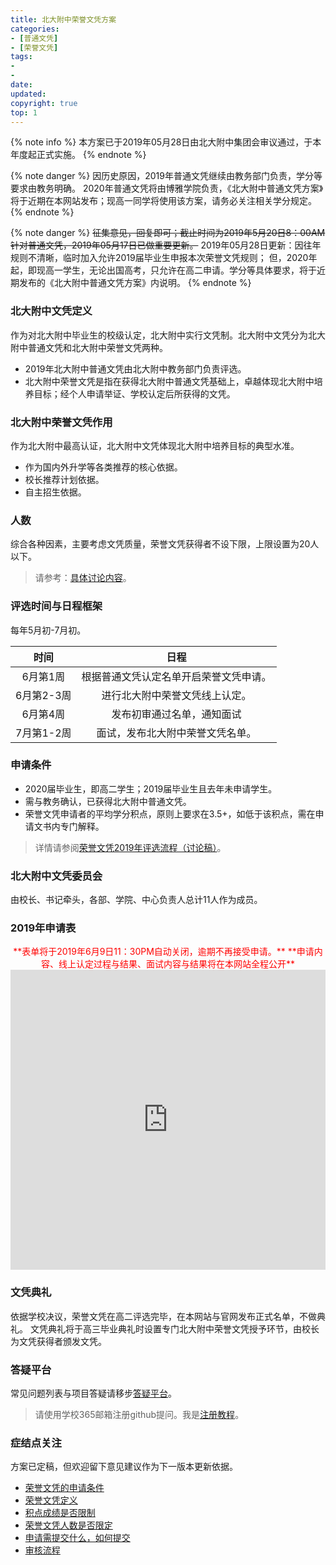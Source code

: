 ```yaml
---
title: 北大附中荣誉文凭方案
categories:
- [普通文凭]
- [荣誉文凭]
tags: 
- 
- 
date:
updated:
copyright: true
top: 1
---
```

{% note info %} 
本方案已于2019年05月28日由北大附中集团会审议通过，于本年度起正式实施。
{% endnote %}

{% note danger %} 
因历史原因，2019年普通文凭继续由教务部门负责，学分等要求由教务明确。
2020年普通文凭将由博雅学院负责，《北大附中普通文凭方案》将于近期在本网站发布；现高一同学将使用该方案，请务必关注相关学分规定。
{% endnote %}

{% note danger %} 
~~征集意见，回复即可；截止时间为2019年5月20日8：00AM~~
~~针对普通文凭，2019年05月17日已做重要更新。~~
2019年05月28日更新：因往年规则不清晰，临时加入允许2019届毕业生申报本次荣誉文凭规则；
但，2020年起，即现高一学生，无论出国高考，只允许在高二申请。学分等具体要求，将于近期发布的《北大附中普通文凭方案》内说明。
{% endnote %}

###  北大附中文凭定义
作为对北大附中毕业生的校级认定，北大附中实行文凭制。北大附中文凭分为北大附中普通文凭和北大附中荣誉文凭两种。
* 2019年北大附中普通文凭由北大附中教务部门负责评选。
* 北大附中荣誉文凭是指在获得北大附中普通文凭基础上，卓越体现北大附中培养目标；经个人申请举证、学校认定后所获得的文凭。

<!---
北大附中普通文凭指获得北大附中规定学分，符合北大附中培养目标，经个人申请举证、学校认定后所获得的文凭。
<center>规定学分</center>

| 领域 | 学分 | 说明 |
|:-------------:|:-------------:|:-----:|
| 语言与文学 | 8 | |
|数学|4| |
| 人文与社会 | 8|  |
|科学|8| |
|技术|4| |
|艺术|4||
|体育|4| |
|综合实践|研学/社区服务/社会实践分别完成3/2/3个项目| |
|校本课程|8|书院2学分/人文项目4学分/写作2学分 |

以上要求来自北大附中官网：[课程手册学分要求](http://www.pkuschool.edu.cn/shouce/kecheng/biye.html)与[北大附中文凭与奖励](http://www.pkuschool.edu.cn/shouce/jiangli.html)。

出国方向同学，三年内满足学分要求即可；即，高二申报时视为已满足，高三毕业典礼颁奖前核查。如届时未满足，之前结果自动取消。

荣誉文凭除基础学术课程，需修习写作并获得A以上，人文项目、书院、等需要达到优秀程度。

深圳中学的“本校课程”包括了基础学术课程和深中文凭课程两部分。基础学术课程是参加高考级高中学业水平考试所需要学习的科目和模块；文凭课程由认知技能、自我成长、文化审美、体育健康、实践服务、研究创新六个课程群组成，学校同时赋予学生自主发起课程的权利。
-->

### 北大附中荣誉文凭作用
作为北大附中最高认证，北大附中文凭体现北大附中培养目标的典型水准。
<!-- more -->
* 作为国内外升学等各类推荐的核心依据。
* 校长推荐计划依据。
* 自主招生依据。

### 人数
综合各种因素，主要考虑文凭质量，荣誉文凭获得者不设下限，上限设置为20人以下。
> 请参考：[具体讨论内容](https://github.com/pkuschool/Honours-programs/issues/2)。

### 评选时间与日程框架
每年5月初-7月初。

| 时间 | 日程 | 
|:-------------:|:-------------:|
| 6月第1周 | 根据普通文凭认定名单开启荣誉文凭申请。| 
| 6月第2-3周 | 进行北大附中荣誉文凭线上认定。| 
| 6月第4周 | 发布初审通过名单，通知面试| 
| 7月第1-2周| 面试，发布北大附中荣誉文凭名单。| 

<!---
| 5月第1-2周 | 更新、审核、发布本年度北大附中文凭方案。| 
| 5月第3-4周 | 进行普通文凭申报与认定。| 
-->

### 申请条件
* 2020届毕业生，即高二学生；2019届毕业生且去年未申请学生。
* 需与教务确认，已获得北大附中普通文凭。
* 荣誉文凭申请者的平均学分积点，原则上要求在3.5+，如低于该积点，需在申请文书内专门解释。
> 详情请参阅[荣誉文凭2019年评选流程（讨论稿）](https://pkuschool.github.io/Honours-programs/2019/05/10/2019way/)。

### 北大附中文凭委员会
由校长、书记牵头，各部、学院、中心负责人总计11人作为成员。

### 2019年申请表
<center><font color="red">
**表单将于2019年6月9日11：30PM自动关闭，逾期不再接受申请。**
**申请内容、线上认定过程与结果、面试内容与结果将在本网站全程公开**
</font></center>

<center>
<iframe width="640px" height= "480px" src= "https://forms.office.com/Pages/ResponsePage.aspx?id=dvGcSe515EmAwVKvzSjStX_OJCfvpMRDiZr_vPuTJPBUOFU1WlIzRE5VM0FaTkpSQlNPRE5HU1VQOS4u&embed=true" frameborder= "0" marginwidth= "0" marginheight= "0" style= "border: none; max-width:100%; max-height:100vh" allowfullscreen webkitallowfullscreen mozallowfullscreen msallowfullscreen> </iframe>
</center>

### 文凭典礼
依据学校决议，荣誉文凭在高二评选完毕，在本网站与官网发布正式名单，不做典礼。
文凭典礼将于高三毕业典礼时设置专门北大附中荣誉文凭授予环节，由校长为文凭获得者颁发文凭。

### 答疑平台
常见问题列表与项目答疑请移步[答疑平台](https://github.com/pkuschool/Honours-programs/issues)。
> 请使用学校365邮箱注册github提问。我是[注册教程](https://suenyu.github.io/2019/05/25/githubsso/)。

### 症结点关注
方案已定稿，但欢迎留下意见建议作为下一版本更新依据。
* [荣誉文凭的申请条件](https://github.com/pkuschool/Honours-programs/issues/6)
* [荣誉文凭定义](https://github.com/pkuschool/Honours-programs/issues/1)
* [积点成绩是否限制](https://github.com/pkuschool/Honours-programs/issues/3)
* [荣誉文凭人数是否限定](https://github.com/pkuschool/Honours-programs/issues/2)
* [申请需提交什么，如何提交](https://github.com/pkuschool/Honours-programs/issues/4)
* [审核流程](https://github.com/pkuschool/Honours-programs/issues/5)

